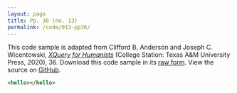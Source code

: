```yaml
---
layout: page
title: Pp. 36 (no. 13)
permalink: /code/013-pp36/
---
```


This code sample is adapted from Clifford B. Anderson and Joseph C. Wicentowski, 
[_XQuery for Humanists_](/) (College Station: Texas A&M University Press, 2020), 36. 
Download this code sample in its [raw form](/code/013-pp36/013-pp36.xml).
View the source on [GitHub](https://github.com/coding4humanists/xquery4humanists/blob/release/code/013-pp36/013-pp36.xml).

```xml
<hello></hello>
```  
